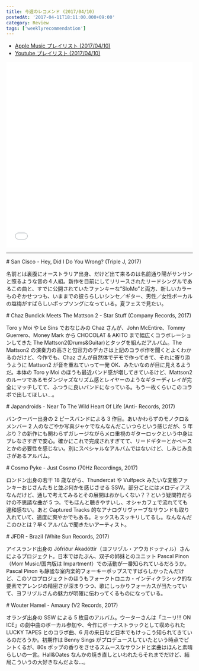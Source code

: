 ```yaml
---
title: 今週のレコメンド (2017/04/10)
postedAt: '2017-04-11T18:11:00.000+09:00'
category: Review
tags: ['weeklyrecommendation']
---
```


- [Apple Music プレイリスト (2017/04/10)](https://itunes.apple.com/jp/playlist/%E4%BB%8A%E9%80%B1%E3%81%AE%E3%83%AC%E3%82%B3%E3%83%A1%E3%83%B3%E3%83%89-2017-04-10/idpl.488e392490214fe48b6ee0204c609c39)
- [Youtube プレイリスト (2017/04/10)](https://www.youtube.com/playlist?list=PLegnWsUgQaydhXeBPNp7XvOEEOfRG8Ir5)
<iframe src="//tools.applemusic.com/embed/v1/playlist/pl.488e392490214fe48b6ee0204c609c39?country=jp" height="500px" width="100%" frameborder="0"></iframe>

---

\# San Cisco - Hey, Did I Do You Wrong? (Triple J, 2017)

名前とは裏腹にオーストラリア出身、だけど出て来るのは名前通り陽がサンサンと照るような音の４人組。新作を目前にしてリリースされたリードシングルであるこの曲と、すでに公開されていたファンキーな”SloMo”と両方、新しいカラーものぞかせつつも、いままでの彼ららしいシンセ／ギター、男性／女性ボーカルの塩梅がすばらしいポップソングになっている。夏フェスで見たい。

\# Chaz Bundick Meets The Mattson 2 - Star Stuff (Company Records, 2017)

Toro y Moi や Le Sins でおなじみの Chaz さんが、John McEntire、Tommy Guerrero、Money Mark から CHOCOLAT & AKITO まで幅広くコラボレーションしてきた The Mattson2(Drums&Guitar)とタッグを組んだアルバム。The Mattson2 の演奏力の高さと包容力のデカさは上記のコラボ作を聞くとよくわかるのだけど、今作でも、Chaz さんが自然体でデモで作ってきて、それに寄り添うように Mattson2 が音を重ねていって一発 OK、みたいなのが目に見えるようだ。本体の Toro y Moi のほうも最近バンド感が増してきているけど、Mattson2 のルーツであるモダンジャズなリズム感とレイヤーのようなギターディレイが完全にマッチしてて、ふつうに良いバンドになっている。もう一枚くらいこのコラボで出してほしい…。

\# Japandroids - Near To The Wild Heart Of Life (Anti- Records, 2017)

バンクーバー出身の 2 ピースバンドによる 3 作目。あいかわらずのモノクロ＆メンバー 2 人のなごやか写真ジャケでなんなんだこいつらという感じだが、5 年ぶり？の新作にも関わらずガレージながらメロ重視のギターロックという中身はブレなさすぎで安心。確かにこれで完成されすぎてて、リードギターとかベースとかの必要性を感じない。別にスペシャルなアルバムではないけど、しみじみ良さがあるアルバム。

\# Cosmo Pyke - Just Cosmo (70Hz Recordings, 2017)

ロンドン出身の若干 18 歳ながら、Thundercat や Vulfpeck みたいな変態ファンキーおじさんたちと並ぶ何かを感じさせる SSW。部分ごとにはメロディアスなんだけど、通しで考えてみるとその展開はおかしくない？？という疑問符だらけの不思議な曲が 5 つ。でもほんと聴きやすいし、オシャカフェで流れてても違和感ない。あと Captured Tracks 的なアナログリヴァーブなサウンドも取り入れていて、適度に爽やかでもある。ミックスもスッキリしてるし。なんなんだこのひとは？早くアルバムで聞きたいアーティスト。

\# JFDR - Brazil (White Sun Records, 2017)

アイスランド出身の Jófríður Ákadóttir（ヨフリヅル・アウカドッティル）さんによるプロジェクト。日本ではたぶん、双子の姉妹とのユニット Pascal Pinon（Morr Music/国内版は Impartment）での活動が一番知られているだろうか。Pascal Pinon も静謐な室内楽的フォーキーポップスですばらしかったんだけど、このソロプロジェクトのほうもフォークトロニカ・インディクラシック的な要素でアレンジの精密さが深まりつつ、歌にしっかりフォーカスが当たっていて、ヨフリヅルさんの魅力が明確に伝わってくるものになっている。

\# Wouter Hamel - Amaury (V2 Records, 2017)

オランダ出身の SSW による 5 枚目のアルバム。ウーターさんは「ユーリ!!! ON ICE」の劇中曲のボーカル参加や、今作にボーナストラックとして収められた LUCKY TAPES とのコラボ曲、6 月の来日など日本でもけっこう知られてきているのだろうか。初期作は Benny Sings がプロデュースしていたという時点でピントくるが、80s ポップの香りをさせるスムースなサウンドと楽曲はほんと素晴らしいの一言。Hall&Oates なんかの焼き直しといわれたらそれまでだけど、結局こういうの大好きなんだよな…。
